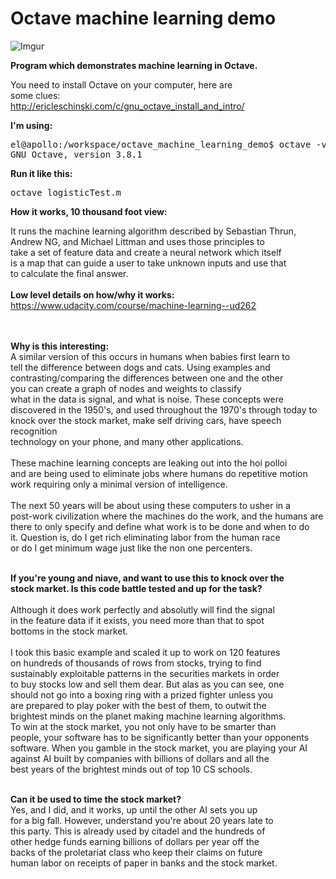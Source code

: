 # Octave machine learning demo

![Imgur](http://i.imgur.com/noZtJKf.jpg)



**Program which demonstrates machine learning in Octave.**

You need to install Octave on your computer, here are<br>
some clues:<br>
<a href="http://ericleschinski.com/c/gnu_octave_install_and_intro/">http://ericleschinski.com/c/gnu_octave_install_and_intro/</a>

<b>I'm using:</b>
<pre>el@apollo:/workspace/octave_machine_learning_demo$ octave -v 
GNU Octave, version 3.8.1
</pre>


<b>Run it like this:<br></b>

<pre>
octave logisticTest.m
</pre>

<b>How it works, 10 thousand foot view:<br></b>

It runs the machine learning algorithm described by Sebastian Thrun,<br>
Andrew NG, and Michael Littman and uses those principles to <br>
take a set of feature data and create a neural network which itself<br>
is a map that can guide a user to take unknown inputs and use that<br>
to calculate the final answer.<br>
<br>
<b>Low level details on how/why it works:</b>
<br>
<a href="https://www.udacity.com/course/machine-learning--ud262">https://www.udacity.com/course/machine-learning--ud262</a>

<br>
<br>
<b>Why is this interesting:</b><br>
A similar version of this occurs in humans when babies first learn to <br>
tell the difference between dogs and cats.  Using examples and <br>
contrasting/comparing the differences between one and the other<br>
you can create a graph of nodes and weights to classify <br>
what in the data is signal, and what is noise.  These concepts were<br>
discovered in the 1950's, and used throughout the 1970's through today to <br>
knock over the stock market, make self driving cars, have speech recognition<br>
technology on your phone, and many other applications.<br>
<br>
These machine learning concepts are leaking out into the hoi polloi<br>
and are being used to eliminate jobs where humans do repetitive motion<br>
work requiring only a minimal version of intelligence.<br>
<br>
The next 50 years will be about using these computers to usher in a<br>
post-work civilization where the machines do the work, and the humans are<br>
there to only specify and define what work is to be done and when to do<br>
it.   Question is, do I get rich eliminating labor from the human race <br>
or do I get minimum wage just like the non one percenters.<br><br>

<b>If you're young and niave, and want to use this to knock over the <br>
stock market. Is this code battle tested and up for the task?</b><br>
<br>
Although it does work perfectly and absolutly will find the signal<br>
in the feature data if it exists, you need more than that to spot<br>
bottoms in the stock market.<br>
<br>
I took this basic example and scaled it up to work on 120 features<br>
on hundreds of thousands of rows from stocks, trying to find <br>
sustainably exploitable patterns in the securities markets in order<br>
to buy stocks low and sell them dear.  But alas as you can see, one <br>
should not go into a boxing ring with a prized fighter unless you <br>
are prepared to play poker with the best of them, to outwit the<br>
brightest minds on the planet making machine learning algorithms.<br>
To win at the stock market, you not only have to be smarter than <br>
people, your software has to be significantly better than your opponents<br>
software.  When you gamble in the stock market, you are playing your AI <br>
against AI built by companies with billions of dollars and all the<br>
best years of the brightest minds out of top 10 CS schools.<br>
<br>


<b>Can it be used to time the stock market?</b><br>
Yes, and I did, and it works, up until the other AI sets you up<br>
for a big fall. However, understand you're about 20 years late to <br>
this party.  This is already used by citadel and the hundreds of <br>
other hedge funds earning billions of dollars per year off the <br>
backs of the proletariat class who keep their claims on future<br>
human labor on receipts of paper in banks and the stock market.<br>
<br>
<br>
<br>






